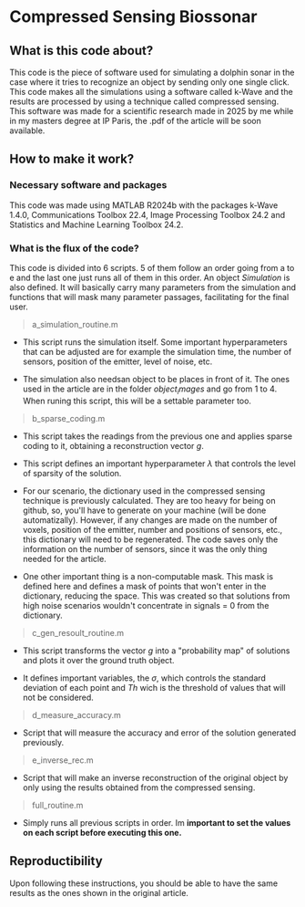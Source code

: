 # Compressed Sensing Biossonar

## What is this code about?

This code is the piece of software used for simulating a dolphin sonar in the case where it tries to recognize 
an object by sending only one single click. This code makes all the simulations using a software called k-Wave
and the results are processed by using a technique called compressed sensing. This software was made for a scientific
research made in 2025 by me while in my masters degree at IP Paris, the .pdf of the article will be soon available.

## How to make it work?

### Necessary software and packages
This code was made using MATLAB R2024b with the packages k-Wave 1.4.0, Communications Toolbox 22.4, Image Processing
Toolbox 24.2 and Statistics and Machine Learning Toolbox 24.2.

### What is the flux of the code?

This code is divided into 6 scripts. 5 of them follow an order going from a to e and the last one just runs all of 
them in this order. An object $Simulation$ is also defined. It will basically carry many parameters from the simulation
and functions that will mask many parameter passages, facilitating for the final user.

>a_simulation_routine.m

- This script runs the simulation itself. Some important hyperparameters that can be adjusted are for example the
simulation time, the number of sensors, position of the emitter, level of noise, etc.

- The simulation also needsan object to be places in front of it. The ones used in the article are in the folder 
$object_images$ and go from 1 to 4. When runing this script, this will be a settable parameter too.

>b_sparse_coding.m

- This script takes the readings from the previous one and applies sparse coding to it, obtaining a reconstruction
vector $g$.

- This script defines an important hyperparameter $\lambda$ that controls the level of sparsity of the solution.

- For our scenario, the dictionary used in the compressed sensing technique is previously calculated. They are
  too heavy for being on github, so, you'll have to generate on your machine (will be done automatizally).
  However, if any changes are made on the number of voxels, position of the emitter, number and positions of sensors, etc.,
  this dictionary will need to be regenerated. The code saves only the information on the number of sensors, since
  it was the only thing needed for the article.

- One other important thing is a non-computable mask. This mask is defined here and defines a mask of points that
  won't enter in the dictionary, reducing the space. This was created so that solutions from high noise scenarios
  wouldn't concentrate in signals = 0 from the dictionary.

>c_gen_resoult_routine.m

- This script transforms the vector $g$ into a "probability map" of solutions and plots it over the ground truth object.

- It defines important variables, the $\sigma$, which controls the standard deviation of each point and $Th$ wich is the
  threshold of values that will not be considered. 

>d_measure_accuracy.m

- Script that will measure the accuracy and error of the solution generated previously.

>e_inverse_rec.m

- Script that will make an inverse reconstruction of the original object by only using the results obtained from the
  compressed sensing.

>full_routine.m

- Simply runs all previous scripts in order. Im **important to set the values on each script before executing this one.**


## Reproductibility

Upon following these instructions, you should be able to have the same results as the ones shown in the original article.

